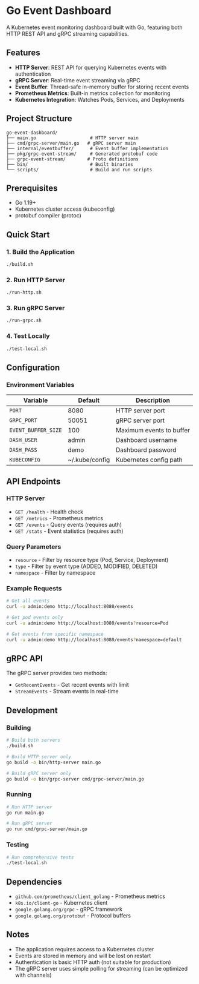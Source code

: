 # Go Event Dashboard

A Kubernetes event monitoring dashboard built with Go, featuring both HTTP REST API and gRPC streaming capabilities.

## Features

- **HTTP Server**: REST API for querying Kubernetes events with authentication
- **gRPC Server**: Real-time event streaming via gRPC
- **Event Buffer**: Thread-safe in-memory buffer for storing recent events
- **Prometheus Metrics**: Built-in metrics collection for monitoring
- **Kubernetes Integration**: Watches Pods, Services, and Deployments

## Project Structure

```
go-event-dashboard/
├── main.go                    # HTTP server main
├── cmd/grpc-server/main.go   # gRPC server main
├── internal/eventbuffer/      # Event buffer implementation
├── pkg/grpc-event-stream/     # Generated protobuf code
├── grpc-event-stream/        # Proto definitions
├── bin/                       # Built binaries
└── scripts/                   # Build and run scripts
```

## Prerequisites

- Go 1.19+
- Kubernetes cluster access (kubeconfig)
- protobuf compiler (protoc)

## Quick Start

### 1. Build the Application

```bash
./build.sh
```

### 2. Run HTTP Server

```bash
./run-http.sh
```

### 3. Run gRPC Server

```bash
./run-grpc.sh
```

### 4. Test Locally

```bash
./test-local.sh
```

## Configuration

### Environment Variables

| Variable | Default | Description |
|----------|---------|-------------|
| `PORT` | 8080 | HTTP server port |
| `GRPC_PORT` | 50051 | gRPC server port |
| `EVENT_BUFFER_SIZE` | 100 | Maximum events to buffer |
| `DASH_USER` | admin | Dashboard username |
| `DASH_PASS` | demo | Dashboard password |
| `KUBECONFIG` | ~/.kube/config | Kubernetes config path |

## API Endpoints

### HTTP Server

- `GET /health` - Health check
- `GET /metrics` - Prometheus metrics
- `GET /events` - Query events (requires auth)
- `GET /stats` - Event statistics (requires auth)

### Query Parameters

- `resource` - Filter by resource type (Pod, Service, Deployment)
- `type` - Filter by event type (ADDED, MODIFIED, DELETED)
- `namespace` - Filter by namespace

### Example Requests

```bash
# Get all events
curl -u admin:demo http://localhost:8080/events

# Get pod events only
curl -u admin:demo http://localhost:8080/events?resource=Pod

# Get events from specific namespace
curl -u admin:demo http://localhost:8080/events?namespace=default
```

## gRPC API

The gRPC server provides two methods:

- `GetRecentEvents` - Get recent events with limit
- `StreamEvents` - Stream events in real-time

## Development

### Building

```bash
# Build both servers
./build.sh

# Build HTTP server only
go build -o bin/http-server main.go

# Build gRPC server only
go build -o bin/grpc-server cmd/grpc-server/main.go
```

### Running

```bash
# Run HTTP server
go run main.go

# Run gRPC server
go run cmd/grpc-server/main.go
```

### Testing

```bash
# Run comprehensive tests
./test-local.sh
```

## Dependencies

- `github.com/prometheus/client_golang` - Prometheus metrics
- `k8s.io/client-go` - Kubernetes client
- `google.golang.org/grpc` - gRPC framework
- `google.golang.org/protobuf` - Protocol buffers

## Notes

- The application requires access to a Kubernetes cluster
- Events are stored in memory and will be lost on restart
- Authentication is basic HTTP auth (not suitable for production)
- The gRPC server uses simple polling for streaming (can be optimized with channels)
